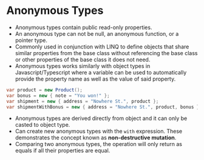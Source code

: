 # Anonymous Types

- Anonymous types contain public read-only properties.
- An anonymous type can not be null, an anonymous function, or a pointer type.
- Commonly used in conjunction with LINQ to define objects that share similar properties from the base class without referencing the base class or other properties of the base class it does not need.
- Anonymous types works similarly with object types in Javascript/Typescript where a variable can be used to automatically provide the property name as well as the value of said property.

```csharp
var product = new Product();
var bonus = new { note = "You won!" };
var shipment = new { address = "Nowhere St.", product };
var shipmentWithBonus = new { address = "Nowhere St.", product, bonus };
```

- Anonymous types are derived directly from object and it can only be casted to object type.
- Can create new anonymous types with the `with` expression. These demonstrates the concept known as **non-destructive mutation**.
- Comparing two anonymous types, the operation will only return as equals if all their properties are equal.